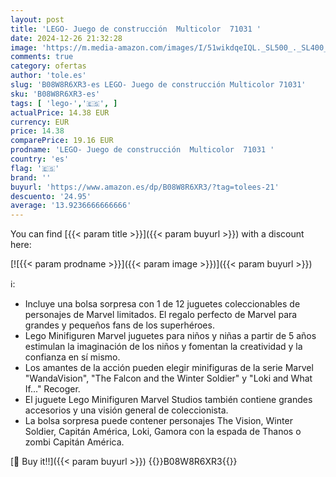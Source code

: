```yaml
---
layout: post
title: 'LEGO- Juego de construcción  Multicolor  71031 '
date: 2024-12-26 21:32:28
image: 'https://m.media-amazon.com/images/I/51wikdqeIQL._SL500_._SL400_.jpg'
comments: true
category: ofertas
author: 'tole.es'
slug: 'B08W8R6XR3-es LEGO- Juego de construcción Multicolor 71031'
sku: 'B08W8R6XR3-es'
tags: [ 'lego-','🇪🇸', ]
actualPrice: 14.38 EUR
currency: EUR
price: 14.38
comparePrice: 19.16 EUR
prodname: 'LEGO- Juego de construcción  Multicolor  71031 '
country: 'es'
flag: '🇪🇸'
brand: ''
buyurl: 'https://www.amazon.es/dp/B08W8R6XR3/?tag=tolees-21'
descuento: '24.95'
average: '13.9236666666666'
---
```


You can find [{{< param title >}}]({{< param buyurl >}}) with a discount here:

[![{{< param prodname >}}]({{< param image >}})]({{< param buyurl >}})

ℹ️:

- Incluye una bolsa sorpresa con 1 de 12 juguetes coleccionables de personajes de Marvel limitados. El regalo perfecto de Marvel para grandes y pequeños fans de los superhéroes.
- Lego Minifiguren Marvel juguetes para niños y niñas a partir de 5 años estimulan la imaginación de los niños y fomentan la creatividad y la confianza en sí mismo.
- Los amantes de la acción pueden elegir minifiguras de la serie Marvel "WandaVision", "The Falcon and the Winter Soldier" y "Loki and What If..." Recoger.
- El juguete Lego Minifiguren Marvel Studios también contiene grandes accesorios y una visión general de coleccionista.
- La bolsa sorpresa puede contener personajes The Vision, Winter Soldier, Capitán América, Loki, Gamora con la espada de Thanos o zombi Capitán América.

[🛒 Buy it!!]({{< param buyurl >}})
{{<world>}}B08W8R6XR3{{</world>}}
